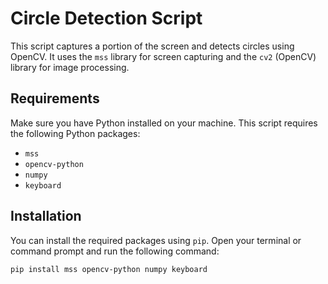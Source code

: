 # Circle Detection Script

This script captures a portion of the screen and detects circles using OpenCV. It uses the `mss` library for screen capturing and the `cv2` (OpenCV) library for image processing.

## Requirements

Make sure you have Python installed on your machine. This script requires the following Python packages:

- `mss`
- `opencv-python`
- `numpy`
- `keyboard`

## Installation

You can install the required packages using `pip`. Open your terminal or command prompt and run the following command:

```bash
pip install mss opencv-python numpy keyboard
